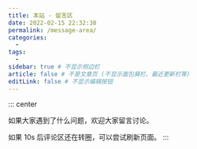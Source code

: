 ```yaml
---
title: 本站 - 留言区
date: 2022-02-15 22:32:38
permalink: /message-area/
categories:
  -
tags:
  -
sidebar: true # 不显示侧边栏
article: false # 不是文章页 (不显示面包屑栏、最近更新栏等)
editLink: false # 不显示编辑按钮
---
```


::: center

如果大家遇到了什么问题，欢迎大家留言讨论。

如果 10s 后评论区还在转圈，可以尝试刷新页面。
:::

